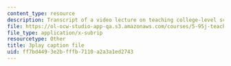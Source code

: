 ```yaml
---
content_type: resource
description: Transcript of a video lecture on teaching college-level science and engineering.
file: https://ol-ocw-studio-app-qa.s3.amazonaws.com/courses/5-95j-teaching-college-level-science-and-engineering-spring-2009/ff7bd4493e2bfffb7110a2a3a1ed2743_S9uGFKoRGUU.srt
file_type: application/x-subrip
resourcetype: Other
title: 3play caption file
uid: ff7bd449-3e2b-fffb-7110-a2a3a1ed2743
---
```

